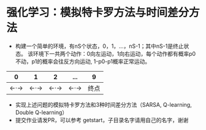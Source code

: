 # 强化学习：模拟特卡罗方法与时间差分方法
- 构建一个简单的环境，有nS个状态，0，1，...，nS-1；其中nS-1是终止状态。 该环境下一共两个动作：0向左运动，1向右运动，每个动作都有概率p0不动，p1的概率会往反方向运动, 1-p0-p1概率正常运动。

|0 | 1 | 2 | ... | 9 |
|--|--|----|-----|---|
|←·→|←·→|←·→|←·→|终点|

- 实现上述问题的模拟特卡罗方法和3种时间差分方法（SARSA, Q-learning, Double Q-learning）
- 提交作业请发PR，可以参考 getstart，子目录名字请用自己的名字，谢谢
